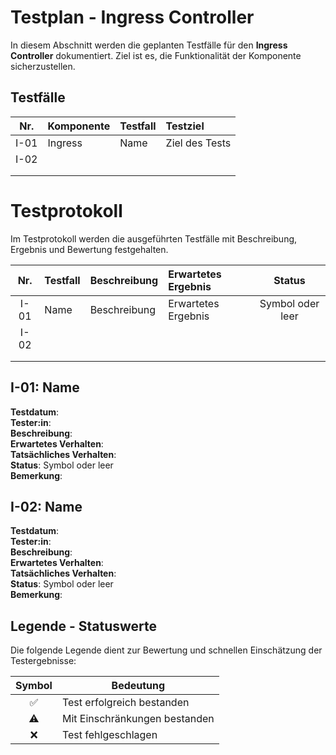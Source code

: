 # Testplan - Ingress Controller
In diesem Abschnitt werden die geplanten Testfälle für den **Ingress Controller** dokumentiert. Ziel ist es, die Funktionalität der Komponente sicherzustellen.

## Testfälle
| Nr. | Komponente | Testfall | Testziel |
| :-: | :-- | :-- | :-- |
| I-01 | Ingress | Name | Ziel des Tests |
| I-02 |  |  |  |
|  |  |  |  |
|  |  |  |  |

# Testprotokoll
Im Testprotokoll werden die ausgeführten Testfälle mit Beschreibung, Ergebnis und Bewertung festgehalten.

| Nr. | Testfall | Beschreibung | Erwartetes Ergebnis | Status |
| :-: | :-- | :-- | :-- | :-: |
| I-01 | Name | Beschreibung | Erwartetes Ergebnis | Symbol oder leer |
| I-02 |  |  |  |  |
|  |  |  |  |  |
|  |  |  |  |  |

## I-01: Name
**Testdatum**:  
**Tester:in**:  
**Beschreibung**:  
**Erwartetes Verhalten**:  
**Tatsächliches Verhalten**:  
**Status**: Symbol oder leer  
**Bemerkung**:  

## I-02: Name
**Testdatum**:  
**Tester:in**:  
**Beschreibung**:  
**Erwartetes Verhalten**:  
**Tatsächliches Verhalten**:  
**Status**: Symbol oder leer  
**Bemerkung**:  

## Legende - Statuswerte
Die folgende Legende dient zur Bewertung und schnellen Einschätzung der Testergebnisse:

| Symbol | Bedeutung |
| :-: | --- |
| ✅ | Test erfolgreich bestanden |
| ⚠️ | Mit Einschränkungen bestanden |
| ❌ | Test fehlgeschlagen |
